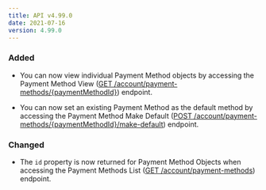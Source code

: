 ```yaml
---
title: API v4.99.0
date: 2021-07-16
version: 4.99.0
---
```


### Added

- You can now view individual Payment Method objects by accessing the Payment Method View ([GET /account/payment-methods/{paymentMethodId}](/docs/api/account/payment-method-view/)) endpoint.

- You can now set an existing Payment Method as the default method by accessing the Payment Method Make Default ([POST /account/payment-methods/{paymentMethodId}/make-default](/docs/api/account/payment-method-make-default/)) endpoint.

### Changed

- The `id` property is now returned for Payment Method Objects when accessing the Payment Methods List ([GET /account/payment-methods](/docs/api/account/payment-methods-list/)) endpoint.
